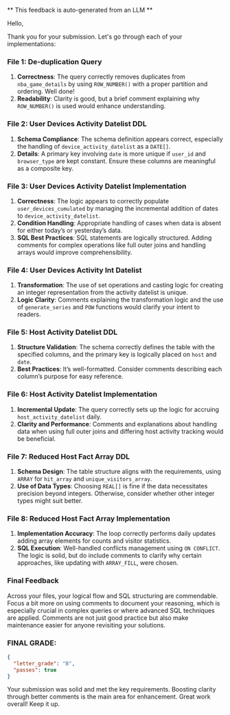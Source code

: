 ** This feedback is auto-generated from an LLM **



Hello,

Thank you for your submission. Let's go through each of your implementations:

### File 1: De-duplication Query

1. **Correctness**: The query correctly removes duplicates from `nba_game_details` by using `ROW_NUMBER()` with a proper partition and ordering. Well done!
2. **Readability**: Clarity is good, but a brief comment explaining why `ROW_NUMBER()` is used would enhance understanding.

### File 2: User Devices Activity Datelist DDL

1. **Schema Compliance**: The schema definition appears correct, especially the handling of `device_activity_datelist` as a `DATE[]`.
2. **Details**: A primary key involving `date` is more unique if `user_id` and `browser_type` are kept constant. Ensure these columns are meaningful as a composite key.

### File 3: User Devices Activity Datelist Implementation

1. **Correctness**: The logic appears to correctly populate `user_devices_cumulated` by managing the incremental addition of dates to `device_activity_datelist`.
2. **Condition Handling**: Appropriate handling of cases when data is absent for either today’s or yesterday’s data.
3. **SQL Best Practices**: SQL statements are logically structured. Adding comments for complex operations like full outer joins and handling arrays would improve comprehensibility.

### File 4: User Devices Activity Int Datelist

1. **Transformation**: The use of set operations and casting logic for creating an integer representation from the activity datelist is unique.
2. **Logic Clarity**: Comments explaining the transformation logic and the use of `generate_series` and `POW` functions would clarify your intent to readers.

### File 5: Host Activity Datelist DDL

1. **Structure Validation**: The schema correctly defines the table with the specified columns, and the primary key is logically placed on `host` and `date`.
2. **Best Practices**: It’s well-formatted. Consider comments describing each column’s purpose for easy reference.

### File 6: Host Activity Datelist Implementation

1. **Incremental Update**: The query correctly sets up the logic for accruing `host_activity_datelist` daily.
2. **Clarity and Performance**: Comments and explanations about handling data when using full outer joins and differing host activity tracking would be beneficial.

### File 7: Reduced Host Fact Array DDL

1. **Schema Design**: The table structure aligns with the requirements, using `ARRAY` for `hit_array` and `unique_visitors_array`.
2. **Use of Data Types**: Choosing `REAL[]` is fine if the data necessitates precision beyond integers. Otherwise, consider whether other integer types might suit better.

### File 8: Reduced Host Fact Array Implementation

1. **Implementation Accuracy**: The loop correctly performs daily updates adding array elements for counts and visitor statistics.
2. **SQL Execution**: Well-handled conflicts management using `ON CONFLICT`. The logic is solid, but do include comments to clarify why certain approaches, like updating with `ARRAY_FILL`, were chosen.

### Final Feedback

Across your files, your logical flow and SQL structuring are commendable. Focus a bit more on using comments to document your reasoning, which is especially crucial in complex queries or where advanced SQL techniques are applied. Comments are not just good practice but also make maintenance easier for anyone revisiting your solutions.

### FINAL GRADE:
```json
{
  "letter_grade": "B",
  "passes": true
}
```

Your submission was solid and met the key requirements. Boosting clarity through better comments is the main area for enhancement. Great work overall! Keep it up.